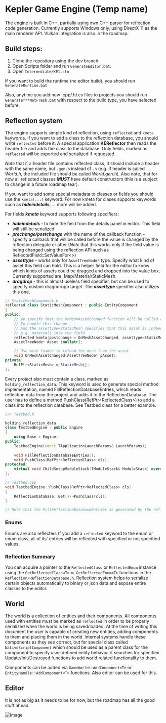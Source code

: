 # Kepler Game Engine (Temp name)

The engine is built in C++, partially using own C++ parser for reflection code generation.
Currently supports Windows only, using DirectX 11 as the main renderer API. Vulkan integration is also in the roadmap.

## Build steps:
1. Clone the repository using the dev branch
2. Open Scripts folder and run ```GenerateEditor.bat```. 
3. Open ```Intermediate/KE1.sln```

If you want to build the runtime (no editor build), you should run ```GenerateRuntime.bat```

Also, anytime you add new .cpp/.h/.cs files to projects you should run ```Generate***NotFresh.bat``` with respect to the build type, 
you have selected before.

## Reflection system

The engine supports simple kind of reflection, using ```reflected``` and ```kmeta``` keywords. If you want to add a class to the reflection database, you should write ```reflected``` before it. A special application __KEReflector__ then reads the header file and adds the class to the database. Only fields, marked as ```reflected``` will be exported and serialized if requested.

*Note* that if a header file contains reflected class, it should include a header with the same name, but ```.gen.h``` instead of ```.h``` (e.g. if header is called *World.h*, the included file should be called *World.gen.h*). Also note, that for now all reflected classes ***MUST*** have default constructors (this is a subject to change in a future roadmap tear). 

If you want to add some special metadata to classes or fields you should use the ```kmeta(...)``` keyword. For now kmeta for clases supports keywords such as ***hideindetails***, ... more will be added.

For fields ***kmeta*** keyword supports following specifiers: 
 * ***hideindetails*** - to hide the field from the details panel in editor. This field will still be serialized
 * ***prechange/postchange*** with the name of the callback function - specify a callback that will be called before the value is changed by the reflection delegate or after (*Note* that this works only if the field value is being changed using the reflection API such as ReflectedField::SetValueFor<>)
 * ***assettype*** - works only for ```AssetTreeNode*``` type. Specify what kind of asset this field can hold. This is a helper field for the editor to know which kinds of assets could be dragged and dropped into the value box. Currently supported are: Map/Material/StaticMesh.
 * ***dragdrop*** - this is almost useless field specifier, but can be used to specify custom dragndropp target. The ***assettype*** specifier also utilizes this one.

```C++
// StaticMeshComponent.h
reflected class StaticMeshComponent : public EntityComponent
{
public:
    // We specify that the OnMeshAssetChanged function will be called after the reflection system sets a new asset.
    // To handle this change.
    // And the assettype=StaticMesh specifies that this asset is indeed a static mesh, and we should disallow dropping 
    // e.g. materials into the field
    reflected kmeta(postchange = OnMeshAssetChanged, assettype=StaticMesh)
    AssetTreeNode* Asset {nullptr};

    // Use mesh loader to reload the mesh from the asset
    void OnMeshAssetChanged(AssetTreeNode* pAsset);
private:
	RefPtr<StaticMesh> m_StaticMesh{};
};
```

Every project also must contain a class, marked as ```holding_reflection_data```. This keyword is used to generate special method implementation, named FillReflectionDatabaseEntries, which reads reflection data from the project and adds it to the ReflectionDatabase. The user has to define a method PushClass(RefPtr\<ReflectedClass\>) to add a class into the reflection database. See Testbed class for a better example.

```C++
/// Testbed.h

holding_reflection_data 
class TestbedEngine : public Engine
{
	using Base = Engine;
public:
	TestbedEngine(const TApplicationLaunchParams& LaunchParams);
	
	void FillReflectionDatabaseEntries();
	void PushClass(RefPtr<ReflectedClass> cls);
protected:
	virtual void ChildSetupModuleStack(TModuleStack& ModuleStack) override;
};

// Testbed.cpp
void TestbedEngine::PushClass(RefPtr<ReflectedClass> cls)
{
	ReflectionDatabase::Get()->PushClass(cls);
}

// Note that the FillReflectionDatabaseEntries is generated by the reflection system and should not be defined.
```

### Enums

Enums are also reflected. If you add a ```reflected``` keyword to the enum or enum class, all of its' entries will be reflected with specified or not specified values.

### Reflection Summary

You can acquire a pointer to the ```ReflectedClass``` or ```ReflectedEnum``` instance using the ```GetReflectedClass<T>``` or ```GetReflectedEnum<T>``` functions in the ```Reflection/ReflectionDatabase.h```.
Reflection system helps to serialize certain objects automatically to binary or json data and expose entire classes to the editor.

## World

The world is a collection of entities and their components. All components used with entities must be marked as ```reflected``` in order to be properly serialized when the world is being saved/loaded. At the time of writing this document the user is capable of creating new entities, adding components to them and placing them in the world. Internal systems handle these components as they see correct, but for special class called ```NativeScriptComponent``` which should be used as a parent class for the component to specify user-defined entity behavior it searches for specified Update/Init/Destroyed functions to add world related functionality to them.

Components can be added via ```GameWorld::AddComponent<T>``` or ```EntityHandle::AddComponent<T>``` functions. Also editor can be used for this.

## Editor
It is not as big as it needs to be for now, but the roadmap has all the good stuff ahead.

![image](https://user-images.githubusercontent.com/58666222/199279586-1ccc9ca5-f9e7-4211-ac21-8f158533c3c7.png)

